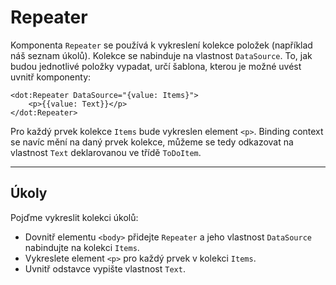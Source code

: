 ﻿---
Title: Repeater
Moniker: repeater
CodeTask:
    Path: 20_repeater.dothtml.csx
    Default: ToDo_10.dothtml
    Correct: ToDo_20.dothtml
    Dependencies:
        - ToDoViewModel_20.cs
---

# Repeater

Komponenta `Repeater` se používá k vykreslení kolekce položek (například náš seznam úkolů). Kolekce se nabinduje na vlastnost `DataSource`. To, jak budou jednotlivé položky vypadat, určí šablona, kterou je možné uvést uvnitř komponenty:

```dothtml
<dot:Repeater DataSource="{value: Items}">
    <p>{{value: Text}}</p>
</dot:Repeater>
```

Pro každý prvek kolekce `Items` bude vykreslen element `<p>`. Binding context se navíc mění na daný prvek kolekce, můžeme se tedy odkazovat na vlastnost `Text` deklarovanou ve třídě `ToDoItem`.

---

## Úkoly

Pojďme vykreslit kolekci úkolů:

- Dovnitř elementu `<body>` přidejte `Repeater` a jeho vlastnost `DataSource` nabindujte na kolekci `Items`.
- Vykreslete element `<p>` pro každý prvek v kolekci `Items`.
- Uvnitř odstavce vypište vlastnost `Text`.
